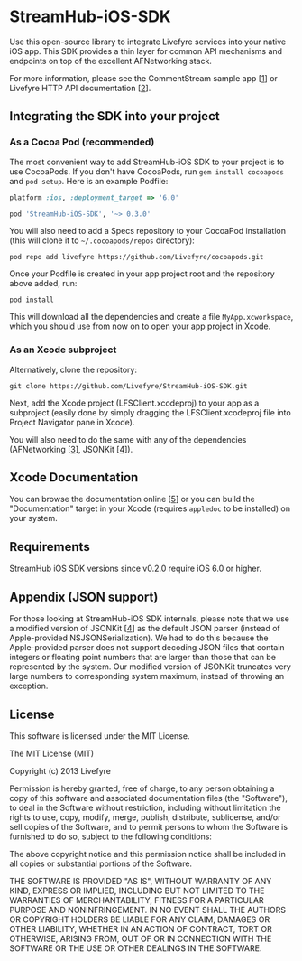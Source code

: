 StreamHub-iOS-SDK
=================

Use this open-source library to integrate Livefyre services into your native iOS app.  This SDK provides a thin layer for common API mechanisms and endpoints on top of the excellent AFNetworking stack.

For more information, please see the CommentStream sample app [[1]] or Livefyre HTTP API documentation [[2]].

## Integrating the SDK into your project

### As a Cocoa Pod (recommended)

The most convenient way to add StreamHub-iOS SDK to your project is to use CocoaPods. 
If you don't have CocoaPods, run `gem install cocoapods` and `pod setup`. 
Here is an example Podfile:

```ruby
platform :ios, :deployment_target => '6.0'

pod 'StreamHub-iOS-SDK', '~> 0.3.0'
```
You will also need to add a Specs repository to your CocoaPod installation (this will clone it to `~/.cocoapods/repos` directory):

    pod repo add livefyre https://github.com/Livefyre/cocoapods.git

Once your Podfile is created in your app project root and the repository above added, run:

    pod install

This will download all the dependencies and create a file `MyApp.xcworkspace`, which you should use from now on to open your app project in Xcode.

### As an Xcode subproject

Alternatively, clone the repository:

    git clone https://github.com/Livefyre/StreamHub-iOS-SDK.git

Next, add the Xcode project (LFSClient.xcodeproj) to your app as a subproject (easily done by simply dragging the LFSClient.xcodeproj file into Project Navigator pane in Xcode).

You will also need to do the same with any of the dependencies (AFNetworking [[3]], JSONKit [[4]]).

## Xcode Documentation

You can browse the documentation online [[5]] or you can build the "Documentation" target in your Xcode (requires `appledoc` to be installed) on your system.

## Requirements

StreamHub iOS SDK versions since v0.2.0 require iOS 6.0 or higher.

## Appendix (JSON support)

For those looking at StreamHub-iOS SDK internals, please note that we use a modified version of JSONKit [[4]] as the default JSON parser (instead of Apple-provided NSJSONSerialization). We had to do this because the Apple-provided parser does not support decoding JSON files that contain integers or floating point numbers that are larger than those that can be represented by the system. Our modified version of JSONKit truncates very large numbers to corresponding system maximum, instead of throwing an exception.

## License

This software is licensed under the MIT License.

The MIT License (MIT)

Copyright (c) 2013 Livefyre

Permission is hereby granted, free of charge, to any person obtaining a copy of
this software and associated documentation files (the "Software"), to deal in
the Software without restriction, including without limitation the rights to
use, copy, modify, merge, publish, distribute, sublicense, and/or sell copies
of the Software, and to permit persons to whom the Software is furnished to do
so, subject to the following conditions:

The above copyright notice and this permission notice shall be included in all
copies or substantial portions of the Software.

THE SOFTWARE IS PROVIDED "AS IS", WITHOUT WARRANTY OF ANY KIND, EXPRESS OR
IMPLIED, INCLUDING BUT NOT LIMITED TO THE WARRANTIES OF MERCHANTABILITY,
FITNESS FOR A PARTICULAR PURPOSE AND NONINFRINGEMENT. IN NO EVENT SHALL THE
AUTHORS OR COPYRIGHT HOLDERS BE LIABLE FOR ANY CLAIM, DAMAGES OR OTHER
LIABILITY, WHETHER IN AN ACTION OF CONTRACT, TORT OR OTHERWISE, ARISING FROM,
OUT OF OR IN CONNECTION WITH THE SOFTWARE OR THE USE OR OTHER DEALINGS IN THE
SOFTWARE.


[1]: https://github.com/Livefyre/StreamHub-iOS-Example-App
[2]: http://answers.livefyre.com/developers/reference/http-reference/
[3]: https://github.com/mattt/AFNetworking
[4]: https://github.com/escherba/JSONKit
[5]: http://livefyre.github.com/StreamHub-iOS-SDK/
